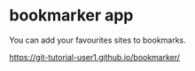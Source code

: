# bookmarker app

You can add your favourites sites to bookmarks.

https://git-tutorial-user1.github.io/bookmarker/
